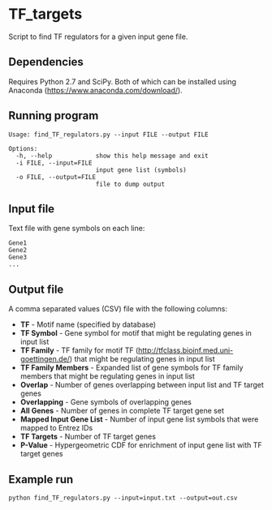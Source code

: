 # TF_targets
Script to find TF regulators for a given input gene file.

## Dependencies
Requires Python 2.7 and SciPy. Both of which can be installed using Anaconda (https://www.anaconda.com/download/).

## Running program
```
Usage: find_TF_regulators.py --input FILE --output FILE

Options:
  -h, --help            show this help message and exit
  -i FILE, --input=FILE
                        input gene list (symbols)
  -o FILE, --output=FILE
                        file to dump output
```

## Input file
Text file with gene symbols on each line:
```
Gene1
Gene2
Gene3
...
```

## Output file
A comma separated values (CSV) file with the following columns:

* **TF** - Motif name (specified by database)
* **TF Symbol** - Gene symbol for motif that might be regulating genes in input list
* **TF Family** - TF family for motif TF (http://tfclass.bioinf.med.uni-goettingen.de/) that might be regulating genes in input list
* **TF Family Members** - Expanded list of gene symbols for TF family members that might be regulating genes in input list
* **Overlap** - Number of genes overlapping between input list and TF target genes
* **Overlapping** - Gene symbols of overlapping genes
* **All Genes** - Number of genes in complete TF target gene set
* **Mapped Input Gene List** - Number of input gene list symbols that were mapped to Entrez IDs
* **TF Targets** - Number of TF target genes
* **P-Value** - Hypergeometric CDF for enrichment of input gene list with TF target genes

## Example run
```
python find_TF_regulators.py --input=input.txt --output=out.csv
```
